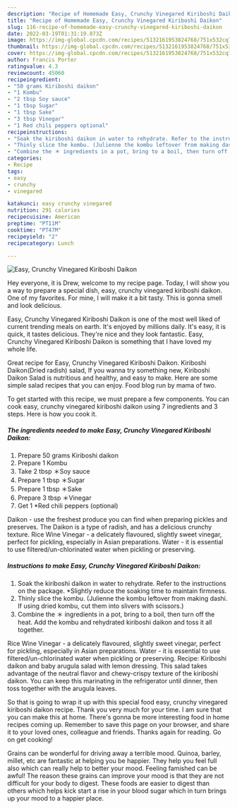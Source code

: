 ```yaml
---
description: "Recipe of Homemade Easy, Crunchy Vinegared Kiriboshi Daikon"
title: "Recipe of Homemade Easy, Crunchy Vinegared Kiriboshi Daikon"
slug: 116-recipe-of-homemade-easy-crunchy-vinegared-kiriboshi-daikon
date: 2022-03-19T01:31:19.873Z
image: https://img-global.cpcdn.com/recipes/5132161953824768/751x532cq70/easy-crunchy-vinegared-kiriboshi-daikon-recipe-main-photo.jpg
thumbnail: https://img-global.cpcdn.com/recipes/5132161953824768/751x532cq70/easy-crunchy-vinegared-kiriboshi-daikon-recipe-main-photo.jpg
cover: https://img-global.cpcdn.com/recipes/5132161953824768/751x532cq70/easy-crunchy-vinegared-kiriboshi-daikon-recipe-main-photo.jpg
author: Francis Porter
ratingvalue: 4.3
reviewcount: 45060
recipeingredient:
- "50 grams Kiriboshi daikon"
- "1 Kombu"
- "2 tbsp Soy sauce"
- "1 tbsp Sugar"
- "1 tbsp Sake"
- "3 tbsp Vinegar"
- "1 Red chili peppers optional"
recipeinstructions:
- "Soak the kiriboshi daikon in water to rehydrate. Refer to the instructions on the package. *Slightly reduce the soaking time to maintain firmness."
- "Thinly slice the kombu. (Julienne the kombu leftover from making dashi. If using dried kombu, cut them into slivers with scissors.)"
- "Combine the ＊ ingredients in a pot, bring to a boil, then turn off the heat. Add the kombu and rehydrated kiriboshi daikon and toss it all together."
categories:
- Recipe
tags:
- easy
- crunchy
- vinegared

katakunci: easy crunchy vinegared 
nutrition: 291 calories
recipecuisine: American
preptime: "PT11M"
cooktime: "PT47M"
recipeyield: "2"
recipecategory: Lunch

---
```



![Easy, Crunchy Vinegared Kiriboshi Daikon](https://img-global.cpcdn.com/recipes/5132161953824768/751x532cq70/easy-crunchy-vinegared-kiriboshi-daikon-recipe-main-photo.jpg)

Hey everyone, it is Drew, welcome to my recipe page. Today, I will show you a way to prepare a special dish, easy, crunchy vinegared kiriboshi daikon. One of my favorites. For mine, I will make it a bit tasty. This is gonna smell and look delicious.

Easy, Crunchy Vinegared Kiriboshi Daikon is one of the most well liked of current trending meals on earth. It's enjoyed by millions daily. It's easy, it is quick, it tastes delicious. They're nice and they look fantastic. Easy, Crunchy Vinegared Kiriboshi Daikon is something that I have loved my whole life.

Great recipe for Easy, Crunchy Vinegared Kiriboshi Daikon. Kiriboshi Daikon(Dried radish) salad, If you wanna try something new, Kiriboshi Daikon Salad is nutritious and healthy, and easy to make. Here are some simple salad recipes that you can enjoy. Food blog run by mama of two.


To get started with this recipe, we must prepare a few components. You can cook easy, crunchy vinegared kiriboshi daikon using 7 ingredients and 3 steps. Here is how you cook it.

<!--inarticleads1-->

##### The ingredients needed to make Easy, Crunchy Vinegared Kiriboshi Daikon:

1. Prepare 50 grams Kiriboshi daikon
1. Prepare 1 Kombu
1. Take 2 tbsp ＊Soy sauce
1. Prepare 1 tbsp ＊Sugar
1. Prepare 1 tbsp ＊Sake
1. Prepare 3 tbsp ＊Vinegar
1. Get 1 *Red chili peppers (optional)


Daikon - use the freshest produce you can find when preparing pickles and preserves. The Daikon is a type of radish, and has a delicious crunchy texture. Rice Wine Vinegar - a delicately flavoured, slightly sweet vinegar, perfect for pickling, especially in Asian preparations. Water - it is essential to use filtered/un-chlorinated water when pickling or preserving. 

<!--inarticleads2-->

##### Instructions to make Easy, Crunchy Vinegared Kiriboshi Daikon:

1. Soak the kiriboshi daikon in water to rehydrate. Refer to the instructions on the package. *Slightly reduce the soaking time to maintain firmness.
1. Thinly slice the kombu. (Julienne the kombu leftover from making dashi. If using dried kombu, cut them into slivers with scissors.)
1. Combine the ＊ ingredients in a pot, bring to a boil, then turn off the heat. Add the kombu and rehydrated kiriboshi daikon and toss it all together.


Rice Wine Vinegar - a delicately flavoured, slightly sweet vinegar, perfect for pickling, especially in Asian preparations. Water - it is essential to use filtered/un-chlorinated water when pickling or preserving. Recipe: Kiriboshi daikon and baby arugula salad with lemon dressing. This salad takes advantage of the neutral flavor and chewy-crispy texture of the kiriboshi daikon. You can keep this marinating in the refrigerator until dinner, then toss together with the arugula leaves. 

So that is going to wrap it up with this special food easy, crunchy vinegared kiriboshi daikon recipe. Thank you very much for your time. I am sure that you can make this at home. There's gonna be more interesting food in home recipes coming up. Remember to save this page on your browser, and share it to your loved ones, colleague and friends. Thanks again for reading. Go on get cooking!

Grains can be wonderful for driving away a terrible mood. Quinoa, barley, millet, etc are fantastic at helping you be happier. They help you feel full also which can really help to better your mood. Feeling famished can be awful! The reason these grains can improve your mood is that they are not difficult for your body to digest. These foods are easier to digest than others which helps kick start a rise in your blood sugar which in turn brings up your mood to a happier place.
